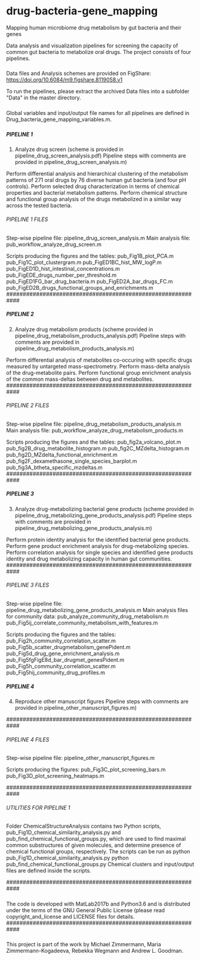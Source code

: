 # drug-bacteria-gene_mapping
Mapping human microbiome drug metabolism by gut bacteria and their genes

Data analysis and visualization pipelines for screening the capacity of common gut bacteria to metabolize oral drugs.
The project consists of four pipelines.

#####
Data files and Analysis schemes are provided on FigShare: 
https://doi.org/10.6084/m9.figshare.8119058.v1

To run the pipelines, please extract the archived Data files into a subfolder "Data" in the master directory. 

#####
Global variables and input/output file names for all pipelines are defined in Drug_bacteria_gene_mapping_variables.m.
#####

##### PIPELINE 1 ###########################################
1) Analyze drug screen (scheme is provided in pipeline_drug_screen_analysis.pdf)
Pipeline steps with comments are provided in pipeline_drug_screen_analysis.m)

Perform differential analysis and hierarchical clustering of the metabolism patterns of 271 oral drugs by 76 diverse human gut bacteria (and four pH controls). 
Perform selected drug characterization in terms of chemical properties and bacterial metabolism patterns. 
Perform chemical structure and functional group analysis of the drugs metabolized in a similar way across the tested bacteria. 
###### PIPELINE 1 FILES ####################################
Step-wise pipeline file: pipeline_drug_screen_analysis.m
Main analysis file: pub_workflow_analyze_drug_screen.m

Scripts producing the figures and the tables:
pub_Fig1B_plot_PCA.m
pub_Fig1C_plot_clustergram.m
pub_FigED1BC_hist_MW_logP.m
pub_FigED1D_hist_intestinal_concentrations.m
pub_FigEDE_drugs_number_per_threshold.m
pub_FigED1FG_bar_drug_bacteria.m
pub_FigED2A_bar_drugs_FC.m
pub_FigED2B_drugs_functional_groups_and_enrichments.m
############################################################


##### PIPELINE 2 ###########################################
2) Analyze drug metabolism products (scheme provided in pipeline_drug_metabolism_products_analysis.pdf)
Pipeline steps with comments are provided in pipeline_drug_metabolism_products_analysis.m)

Perform differential analysis of metabolites co-occuring with specific drugs measured by untargeted mass-spectrometry. 
Perform mass-delta analysis of the drug-metabolite pairs. 
Perform functional group enrichment analysis of the common mass-deltas between drug and metabolites.
############################################################
###### PIPELINE 2 FILES ####################################
Step-wise pipeline file: pipeline_drug_metabolism_products_analysis.m
Main analysis file: pub_workflow_analyze_drug_metabolism_products.m

Scripts producing the figures and the tables:
pub_fig2a_volcano_plot.m
pub_fig2B_drug_metabolite_histogram.m
pub_fig2C_MZdelta_histogram.m
pub_fig2D_MZdelta_functional_enrichment.m
pub_fig2F_dexamethasone_single_species_barplot.m
pub_fig3A_btheta_specific_mzdeltas.m
############################################################


##### PIPELINE 3 ###########################################
3) Analyze drug-metabolizing bacterial gene products (scheme provided in pipeline_drug_metabolizing_gene_products_analysis.pdf)
Pipeline steps with comments are provided in pipeline_drug_metabolizing_gene_products_analysis.m)

Perform protein identity analysis for the identified bacterial gene products. 
Perform gene product enrichment analysis for drug-metabolizing species.
Perform correlation analysis for single species and identified gene products identity and drug metabolizing capacity in human gut communities. 
############################################################
###### PIPELINE 3 FILES ####################################
Step-wise pipeline file: pipeline_drug_metabolizing_gene_products_analysis.m
Main analysis files for community data:
pub_analyze_community_drug_metabolism.m
pub_Fig5ij_correlate_community_metabolism_with_features.m

Scripts producing the figures and the tables:
pub_Fig2h_community_correlation_scatter.m
pub_Fig5b_scatter_drugmetabolism_genePident.m
pub_Fig5d_drug_gene_enrichment_analysis.m
pub_Fig5fgFigE8d_bar_drugmet_genesPident.m
pub_Fig5h_community_correlation_scatter.m
pub_Fig5hij_community_drug_profiles.m 


##### PIPELINE 4 ###########################################
4) Reproduce other manuscript figures
Pipeline steps with comments are provided in pipeline_other_manuscript_figures.m)

############################################################
###### PIPELINE 4 FILES ####################################
Step-wise pipeline file: pipeline_other_manuscript_figures.m

Scripts producing the figures:
pub_Fig3C_plot_screening_bars.m
pub_Fig3D_plot_screening_heatmaps.m

############################################################
###### UTILITIES FOR PIPELINE 1 ############################
Folder ChemicalStructureAnalysis contains two Python scripts, 
pub_Fig1D_chemical_similarity_analysis.py and
pub_find_chemical_functional_groups.py, 
which are used to find maximal common substructures of given molecules, 
and determine presence of chemical functional groups, respectively. 
The scripts can be run as
python pub_Fig1D_chemical_similarity_analysis.py 
python pub_find_chemical_functional_groups.py
Chemical clusters and input/output files are defined inside the scripts.

############################################################
#####
The code is developed with MatLab2017b and Python3.6 and is distributed under the terms of the GNU General Public License (please read copyright_and_license and LICENSE files for details.
############################################################
#####
This project is part of the work by Michael Zimmermann, Maria Zimmermann-Kogadeeva, Rebekka Wegmann and Andrew L. Goodman.
